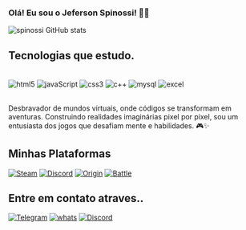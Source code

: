 ### Olá! Eu sou o Jeferson Spinossi! ✋🏻



![spinossi GitHub stats](https://github-readme-stats.vercel.app/api?username=spinossijefersonj&show_icons=true&theme=merko)

## Tecnologias que estudo.

<div style="display: inline_block"><br/>
    <img align="center" alt="html5" src="https://img.shields.io/badge/HTML5-E34F26?style=for-the-badge&logo=html5&logoColor=white" />
    <img align="center" alt="javaScript" src="https://img.shields.io/badge/JavaScript-F7DF1E?style=for-the-badge&logo=javascript&logoColor=black" />
    <img align="center" alt="css3" src="https://img.shields.io/badge/CSS3-1572B6?style=for-the-badge&logo=css3&logoColor=white" />
    <img align="center" alt="c++" src="https://img.shields.io/badge/C%2B%2B-00599C?style=for-the-badge&logo=c%2B%2B&logoColor=white" />
    <img align="center" alt="mysql" src="https://img.shields.io/badge/MySQL-00000F?style=for-the-badge&logo=mysql&logoColor=white" />
    <img align="center" alt="excel" src="https://img.shields.io/badge/Microsoft_Excel-217346?style=for-the-badge&logo=microsoft-excel&logoColor=white" />  
   
</div><br/>

Desbravador de mundos virtuais, onde códigos se transformam em aventuras. Construindo realidades imaginárias pixel por pixel, sou um entusiasta dos jogos que desafiam mente e habilidades. 🎮✨

## Minhas Plataformas

[![Steam](https://img.shields.io/badge/Steam-000000?style=for-the-badge&logo=steam&logoColor=white)]()
[![Discord](https://img.shields.io/badge/Discord-7289DA?style=for-the-badge&logo=discord&logoColor=white)]()
[![Origin](https://img.shields.io/badge/Origin-148EFF?style=for-the-badge&logo=origin&logoColor=white)]()
[![Battle](https://img.shields.io/badge/Battle.net-000?style=for-the-badge&logo=battle.net&logoColor=148EFF)]()

## Entre em contato atraves..

[![Telegram](https://img.shields.io/badge/Telegram-2CA5E0?style=for-the-badge&logo=telegram&logoColor=white)]()
[![whats](https://img.shields.io/badge/WhatsApp-25D366?style=for-the-badge&logo=whatsapp&logoColor=white)]()
[![Discord](https://img.shields.io/badge/Microsoft_Outlook-0078D4?style=for-the-badge&logo=microsoft-outlook&logoColor=white)]()
